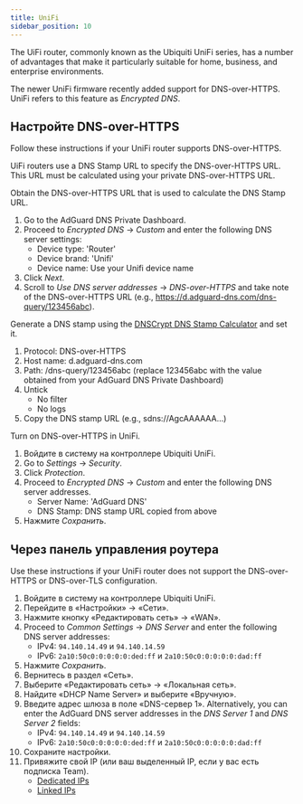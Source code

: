 ```yaml
---
title: UniFi
sidebar_position: 10
---
```


The UiFi router, commonly known as the Ubiquiti UniFi series, has a number of advantages that make it particularly suitable for home, business, and enterprise environments.

The newer UniFi firmware recently added support for DNS-over-HTTPS. UniFi refers to this feature as _Encrypted DNS_.

## Настройте DNS-over-HTTPS

Follow these instructions if your UniFi router supports DNS-over-HTTPS.

UiFi routers use a DNS Stamp URL to specify the DNS-over-HTTPS URL. This URL must be calculated using your private DNS-over-HTTPS URL.

Obtain the DNS-over-HTTPS URL that is used to calculate the DNS Stamp URL.

1. Go to the AdGuard DNS Private Dashboard.
2. Proceed to _Encrypted DNS_ → _Custom_ and enter the following DNS server settings:
    - Device type: 'Router'
    - Device brand: 'Unifi'
    - Device name: Use your Unifi device name
3. Click _Next_.
4. Scroll to _Use DNS server addresses_ → _DNS-over-HTTPS_ and take note of the DNS-over-HTTPS URL (e.g., https://d.adguard-dns.com/dns-query/123456abc).

Generate a DNS stamp using the [DNSCrypt DNS Stamp Calculator](https://dnscrypt.info/stamps/) and set it.

1. Protocol: DNS-over-HTTPS
2. Host name: d.adguard-dns.com
3. Path: /dns-query/123456abc (replace 123456abc with the value obtained from your AdGuard DNS Private Dashboard)
4. Untick
    - No filter
    - No logs
5. Copy the DNS stamp URL (e.g., sdns://AgcAAAAAA…)

Turn on DNS-over-HTTPS in UniFi.

1. Войдите в систему на контроллере Ubiquiti UniFi.
2. Go to _Settings_ → _Security_.
3. Click _Protection_.
4. Proceed to _Encrypted DNS_ → _Custom_ and enter the following DNS server addresses.
    - Server Name: 'AdGuard DNS'
    - DNS Stamp: DNS stamp URL copied from above
5. Нажмите _Сохранить_.

## Через панель управления роутера

Use these instructions if your UniFi router does not support the DNS-over-HTTPS or DNS-over-TLS configuration.

1. Войдите в систему на контроллере Ubiquiti UniFi.
2. Перейдите в «Настройки» → «Сети».
3. Нажмите кнопку «Редактировать сеть» → «WAN».
4. Proceed to _Common Settings_ → _DNS Server_ and enter the following DNS server addresses:
    - IPv4: `94.140.14.49` и `94.140.14.59`
    - IPv6: `2a10:50c0:0:0:0:0:ded:ff` и `2a10:50c0:0:0:0:0:dad:ff`
5. Нажмите _Сохранить_.
6. Вернитесь в раздел «Сеть».
7. Выберите «Редактировать сеть» → «Локальная сеть».
8. Найдите «DHCP Name Server» и выберите «Вручную».
9. Введите адрес шлюза в поле «DNS-сервер 1». Alternatively, you can enter the AdGuard DNS server addresses in the _DNS Server 1_ and _DNS Server 2_ fields:
    - IPv4: `94.140.14.49` и `94.140.14.59`
    - IPv6: `2a10:50c0:0:0:0:0:ded:ff` и `2a10:50c0:0:0:0:0:dad:ff`
10. Сохраните настройки.
11. Привяжите свой IP (или ваш выделенный IP, если у вас есть подписка Team).
    - [Dedicated IPs](private-dns/connect-devices/other-options/dedicated-ip.md)
    - [Linked IPs](private-dns/connect-devices/other-options/linked-ip.md)
